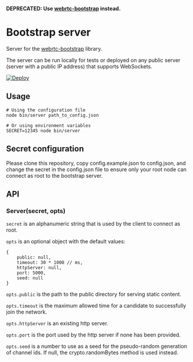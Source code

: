 **DEPRECATED: Use [webrtc-bootstrap](https://github.com/elavoie/webrtc-bootstrap) instead.**

# Bootstrap server

Server for the [webrtc-bootstrap](https://github.com/elavoie/webrtc-bootstrap) library.

The server can be run locally for tests or deployed on any public server
(server with a public IP address) that supports WebSockets.

[![Deploy](https://www.herokucdn.com/deploy/button.svg)](https://heroku.com/deploy)

## Usage

    # Using the configuration file
    node bin/server path_to_config.json

    # Or using environment variables
    SECRET=12345 node bin/server

## Secret configuration

Please clone this repository, copy config.example.json to config.json, and
change the secret in the config.json file to ensure only your root node can
connect as root to the bootstrap server.

## API

### Server(secret, opts)

`secret` is an alphanumeric string that is used by the client to connect as root.

`opts` is an optional object with the default values:

    {
        public: null,
        timeout: 30 * 1000 // ms,
        httpServer: null,
        port: 5000,
        seed: null
    }

`opts.public` is the path to the public directory for serving static content.

`opts.timeout` is the maximum allowed time for a candidate to successfully join the network.

`opts.httpServer` is an existing http server.

`opts.port` is the port used by the http server if none has been provided.

`opts.seed` is a number to use as a seed for the pseudo-random generation of channel ids. If null, the crypto.randomBytes method is used instead.
